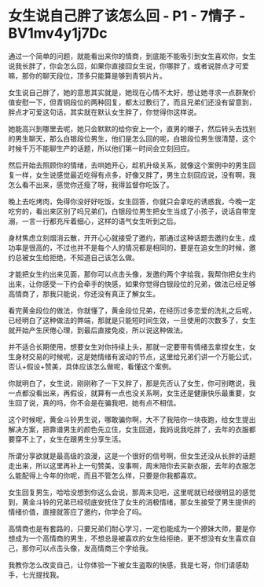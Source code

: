 # 女生说自己胖了该怎么回 - P1 - 7情子 - BV1mv4y1j7Dc

通过一个简单的问题，就能看出来你的情商，到底能不能吸引到女生喜欢你，女生说我长胖了，你会怎么回，如果你直接回女生说，你哪胖了，或者说胖点才可爱嘛，那你的聊天段位，顶多只能算是够到青铜片片。

女生说自己胖了，她的意思其实就是，她现在心情不太好，想让她寻求一点群聚价值安慰一下，但青铜段位的两种回复，都太过敷衍了，而且兄弟们还没有留意到，胖点才可爱这句话，其实就在默认女生胖了，你觉得你这样说。

她能高兴到哪里去呢，她只会默默的给你安上一个，直男的帽子，然后转头去找别的男生聊天，那么白银段位男生，他们是怎么回的呢，白银段位男生很清楚，这个时候千万不能聊生产的话题，所以他们第一时间会立刻回应。

然后开始去照顾你的情绪，去哄她开心，趁机升级关系，就像这个案例中的男生回复一样，女生说感觉最近吃得有点多，好像又胖了，男生立刻回应说，没有啊，我怎么看不出来，感觉你还瘦了呀，我得监督你吃饭了。

晚上去吃烤肉，免得你没好好吃饭，女生回答，你就只会拿吃的诱惑我，今晚一定吃穷的，看出来区别了吗兄弟们，白银段位男生把女生当成了小孩子，说话自带宠溺，一言一行都充斥着细心，这样的语气女生听到之后。

身材焦虑立刻烟消云散，开开心心就接受了邀约，那通过这种话题去邀约女生，成功率是很高的，不过也并不是每个人的情况都是相同的，要是在追女生的时候，邀约总被女生给拒绝，不知道自己该怎么做。

才能把女生约出来见面，那你可以点击头像，发邀约两个字给我，我帮你把女生约出来，让你感受一下约会牵手的快感，如果你觉得白银段位的兄弟，做法已经足够高情商了，那我只能说，你还没有真正了解女生。

看完黄金段位的做法，你就懂了，黄金段位兄弟，在经历过多恋爱的洗礼之后呢，已经明白了这种做法的弊端，那就是只能短时间生效，一旦使用的次数多了，女生就开始产生厌倦心理，到最后直接免疫，所以说这种做法。

并不适合长期使用，想要女生对你持续上头，那就一定要带有情绪去拿捏女生，女生身材交易的时候呢，这是她情绪有波动的节点，这里给兄弟们讲一个万能公式，否认+假设+赞美，具体应该怎么做呢，看懂这个案例。

你就明白了，女生说，刚刚称了一下又胖了，那是先否认了女生，你可别瞎说，我一点都没看出来，再假设，就算有一点也没关系啊，女生还是健康快乐最重要，女生回了说，真的吗，你不会是在骗我吧，她有点不相信。

这个时候呢，黄金斗铃男生说，哪敢骗你啊，大不了我陪你一块夜跑，给女生提出解决方案，把靠谱男生的颜色先立住，女生回道，我妈说我吃胖了，去年的衣服都要穿不上了，女生在跟男生分享生活。

所谓分享欲就是最高级的浪漫，这是一个很好的信号啊，但女生还没从长胖的话题走出来，所以这里再补上一句赞美，没事啊，周末陪你去买新衣服，去年的衣服怎么能配得上今年的你呢，而且不管怎么样，只要是你我都喜欢。

女生回复男生，哈哈没想到你这么会说，那周末见吧，这里呢就已经很明显的感觉到，黄金斗铃的兄弟已经彻底安抚住了女生的消极情绪，那女生接受了男生提供的情绪价值，直接就答应了邀约，你学会了吗。

高情商也是有套路的，只要兄弟们耐心学习，一定也能成为一个撩妹大师，要是你想成为一个高情商的男生，不想总是被喜欢的女生给拒绝，更不想没有女生喜欢自己，那你可以点击头像，发高情商三个字给我。

我教你怎么改变自己，让你体验一下被女生盗取的快感，我是七哥，你们请感助手，七光提找我。